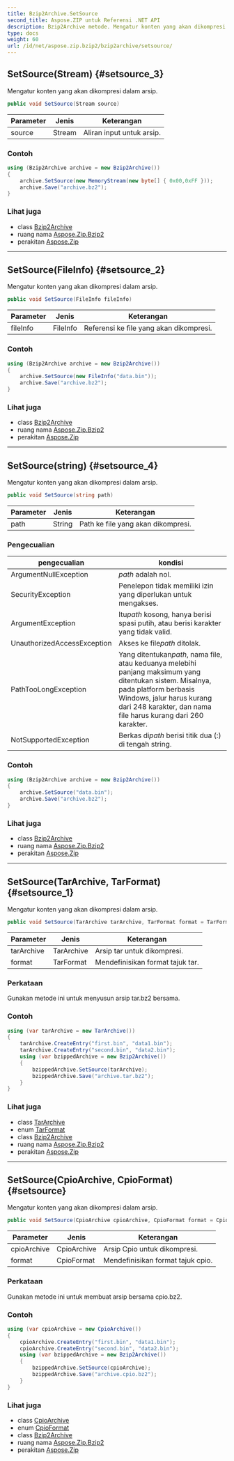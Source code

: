 ```yaml
---
title: Bzip2Archive.SetSource
second_title: Aspose.ZIP untuk Referensi .NET API
description: Bzip2Archive metode. Mengatur konten yang akan dikompresi dalam arsip.
type: docs
weight: 60
url: /id/net/aspose.zip.bzip2/bzip2archive/setsource/
---
```

## SetSource(Stream) {#setsource_3}

Mengatur konten yang akan dikompresi dalam arsip.

```csharp
public void SetSource(Stream source)
```

| Parameter | Jenis | Keterangan |
| --- | --- | --- |
| source | Stream | Aliran input untuk arsip. |

### Contoh

```csharp
using (Bzip2Archive archive = new Bzip2Archive()) 
{
    archive.SetSource(new MemoryStream(new byte[] { 0x00,0xFF }));
    archive.Save("archive.bz2");
}
```

### Lihat juga

* class [Bzip2Archive](../)
* ruang nama [Aspose.Zip.Bzip2](../../bzip2archive/)
* perakitan [Aspose.Zip](../../../)

---

## SetSource(FileInfo) {#setsource_2}

Mengatur konten yang akan dikompresi dalam arsip.

```csharp
public void SetSource(FileInfo fileInfo)
```

| Parameter | Jenis | Keterangan |
| --- | --- | --- |
| fileInfo | FileInfo | Referensi ke file yang akan dikompresi. |

### Contoh

```csharp
using (Bzip2Archive archive = new Bzip2Archive()) 
{
    archive.SetSource(new FileInfo("data.bin"));
    archive.Save("archive.bz2");
}
```

### Lihat juga

* class [Bzip2Archive](../)
* ruang nama [Aspose.Zip.Bzip2](../../bzip2archive/)
* perakitan [Aspose.Zip](../../../)

---

## SetSource(string) {#setsource_4}

Mengatur konten yang akan dikompresi dalam arsip.

```csharp
public void SetSource(string path)
```

| Parameter | Jenis | Keterangan |
| --- | --- | --- |
| path | String | Path ke file yang akan dikompresi. |

### Pengecualian

| pengecualian | kondisi |
| --- | --- |
| ArgumentNullException | *path* adalah nol. |
| SecurityException | Penelepon tidak memiliki izin yang diperlukan untuk mengakses. |
| ArgumentException | Itu*path* kosong, hanya berisi spasi putih, atau berisi karakter yang tidak valid. |
| UnauthorizedAccessException | Akses ke file*path* ditolak. |
| PathTooLongException | Yang ditentukan*path*, nama file, atau keduanya melebihi panjang maksimum yang ditentukan sistem. Misalnya, pada platform berbasis Windows, jalur harus kurang dari 248 karakter, dan nama file harus kurang dari 260 karakter. |
| NotSupportedException | Berkas di*path* berisi titik dua (:) di tengah string. |

### Contoh

```csharp
using (Bzip2Archive archive = new Bzip2Archive()) 
{
    archive.SetSource("data.bin");
    archive.Save("archive.bz2");
}
```

### Lihat juga

* class [Bzip2Archive](../)
* ruang nama [Aspose.Zip.Bzip2](../../bzip2archive/)
* perakitan [Aspose.Zip](../../../)

---

## SetSource(TarArchive, TarFormat) {#setsource_1}

Mengatur konten yang akan dikompresi dalam arsip.

```csharp
public void SetSource(TarArchive tarArchive, TarFormat format = TarFormat.UsTar)
```

| Parameter | Jenis | Keterangan |
| --- | --- | --- |
| tarArchive | TarArchive | Arsip tar untuk dikompresi. |
| format | TarFormat | Mendefinisikan format tajuk tar. |

### Perkataan

Gunakan metode ini untuk menyusun arsip tar.bz2 bersama.

### Contoh

```csharp
using (var tarArchive = new TarArchive())
{
    tarArchive.CreateEntry("first.bin", "data1.bin");
    tarArchive.CreateEntry("second.bin", "data2.bin");
    using (var bzippedArchive = new Bzip2Archive())
    {
        bzippedArchive.SetSource(tarArchive);
        bzippedArchive.Save("archive.tar.bz2");
    }
}
```

### Lihat juga

* class [TarArchive](../../../aspose.zip.tar/tararchive/)
* enum [TarFormat](../../../aspose.zip.tar/tarformat/)
* class [Bzip2Archive](../)
* ruang nama [Aspose.Zip.Bzip2](../../bzip2archive/)
* perakitan [Aspose.Zip](../../../)

---

## SetSource(CpioArchive, CpioFormat) {#setsource}

Mengatur konten yang akan dikompresi dalam arsip.

```csharp
public void SetSource(CpioArchive cpioArchive, CpioFormat format = CpioFormat.OldAscii)
```

| Parameter | Jenis | Keterangan |
| --- | --- | --- |
| cpioArchive | CpioArchive | Arsip Cpio untuk dikompresi. |
| format | CpioFormat | Mendefinisikan format tajuk cpio. |

### Perkataan

Gunakan metode ini untuk membuat arsip bersama cpio.bz2.

### Contoh

```csharp
using (var cpioArchive = new CpioArchive())
{
    cpioArchive.CreateEntry("first.bin", "data1.bin");
    cpioArchive.CreateEntry("second.bin", "data2.bin");
    using (var bzippedArchive = new Bzip2Archive())
    {
        bzippedArchive.SetSource(cpioArchive);
        bzippedArchive.Save("archive.cpio.bz2");
    }
}
```

### Lihat juga

* class [CpioArchive](../../../aspose.zip.cpio/cpioarchive/)
* enum [CpioFormat](../../../aspose.zip.cpio/cpioformat/)
* class [Bzip2Archive](../)
* ruang nama [Aspose.Zip.Bzip2](../../bzip2archive/)
* perakitan [Aspose.Zip](../../../)


